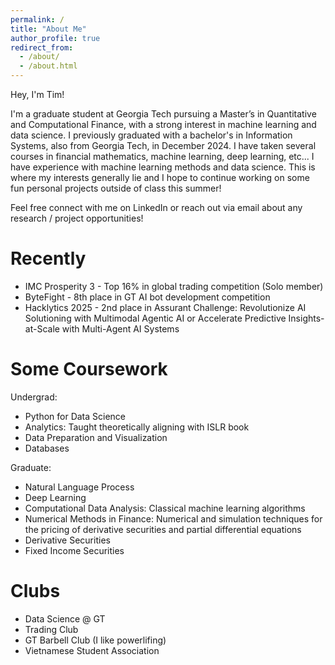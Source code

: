 ```yaml
---
permalink: /
title: "About Me"
author_profile: true
redirect_from: 
  - /about/
  - /about.html
---
```

Hey, I'm Tim! 

I'm a graduate student at Georgia Tech pursuing a Master’s in Quantitative and Computational Finance, with a strong interest in machine learning and data science. I previously graduated with a bachelor's in Information Systems, also from Georgia Tech, in December 2024. I have taken several courses in financial mathematics, machine learning, deep learning, etc... I have experience with machine learning methods and data science. This is where my interests generally lie and I hope to continue working on some fun personal projects outside of class this summer! 

Feel free connect with me on LinkedIn or reach out via email about any research / project opportunities! 

Recently
======
- IMC Prosperity 3 - Top 16% in global trading competition (Solo member) 
- ByteFight - 8th place in GT AI bot development competition 
- Hacklytics 2025 - 2nd place in Assurant Challenge: Revolutionize AI Solutioning with Multimodal Agentic AI or Accelerate Predictive Insights-at-Scale with Multi-Agent AI Systems

Some Coursework 
======
Undergrad: 
- Python for Data Science
- Analytics: Taught theoretically aligning with ISLR book
- Data Preparation and Visualization 
- Databases 

Graduate:
- Natural Language Process
- Deep Learning
- Computational Data Analysis: Classical machine learning algorithms 
- Numerical Methods in Finance: Numerical and simulation techniques for the pricing of derivative securities and partial differential equations 
- Derivative Securities
- Fixed Income Securities 

Clubs
======
- Data Science @ GT
- Trading Club 
- GT Barbell Club (I like powerlifing)
- Vietnamese Student Association 